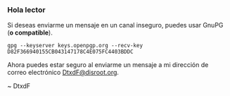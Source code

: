 ### Hola lector

Si deseas enviarme un mensaje en un canal inseguro, puedes usar GnuPG (**o compatible**).

```
gpg --keyserver keys.openpgp.org --recv-key D82F366940155CB043147178C4E075FC4403BDDC
```

Ahora puedes estar seguro al enviarme un mensaje a mi dirección de correo electrónico [DtxdF@disroot.org](mailto:DtxdF@disroot.org).

~ DtxdF
